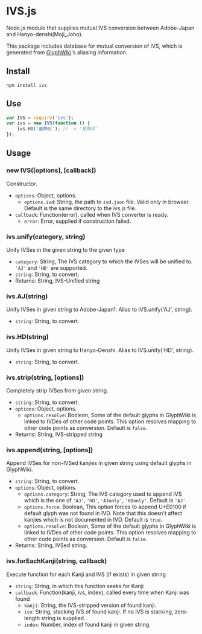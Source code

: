 IVS.js
======

Node.js module that supplies mutual IVS conversion between Adobe-Japan and Hanyo-denshi(Moji_Joho).

This package includes database for mutual conversion of IVS,
which is generated from [GlyphWiki](http://glyphwiki.org/)'s aliasing information.

## Install

    npm install ivs

## Use

``` javascript
var IVS = require('ivs');
var ivs = new IVS(function () {
    ivs.HD('葛󠄁飾󠄀区󠄀'); // -> '葛󠄃飾󠄂区󠄀'
});
```

## Usage

### new IVS([options], [callback])

Constructor.

* `options`: Object, options.
  - `options.ivd`: String, the path to `ivd.json` file. Valid only in browser.
    Default is the same directory to the ivs.js file.
* `callback`: Function(error), called when IVS converter is ready.
  - `error`: Error, supplied if construction failed.

### ivs.unify(category, string)

Unify IVSes in the given string to the given type

* `category`: String, The IVS category to which the IVSes will be unified to. `'AJ'` and `'HD'` are supported.
* `string`: String, to convert.
* Returns: String, IVS-Unified string

### ivs.AJ(string)

Unify IVSes in given string to Adobe-Japan1. Alias to IVS.unify('AJ', string).

* `string`: String, to convert.

### ivs.HD(string)

Unify IVSes in given string to Hanyo-Denshi. Alias to IVS.unify('HD', string).

* `string`: String, to convert.

### ivs.strip(string, [options])

Completely strip IVSes from given string.

* `string`: String, to convert.
* `options`: Object, options.
  - `options.resolve`: Boolean, Some of the default glyphs in GlyphWiki is linked to IVDes of other code points.
    This option resolves mapping to other code points as conversion. Default is `false`.
* Returns: String, IVS-stripped string

### ivs.append(string, [options])

Append IVSes for non-IVSed kanjies in given string using default glyphs in GlyphWiki.

* `string`: String, to convert.
* `options`: Object, options.
  - `options.category`: String, The IVS category used to append IVS which is the one of
    `'AJ'`, `'HD'`, `'AJonly'`, `'HDonly'`. Default is `'AJ'`.
  - `options.force`: Boolean, This option forces to append U+E0100 if default glyph was not found in IVD.
    Note that this doesn't affect kanjies which is not documented in IVD. Default is `true`.
  - `options.resolve`: Boolean, Some of the default glyphs in GlyphWiki is linked to IVDes of other code points.
    This option resolves mapping to other code points as conversion. Default is `false`.
* Returns: String, IVSed string.

### ivs.forEachKanji(string, callback)

Execute function for each Kanji and IVS (if exists) in given string

* `string`: String, in which this function seeks for Kanji
* `callback`: Function(kanji, ivs, index), called every time when Kanji was found
  - `kanji`: String, the IVS-stripped version of found kanji.
  - `ivs`: String, stacking IVS of found kanji. If no IVS is stacking, zero-length string is supplied.
  - `index`: Number, index of found kanji in given string.
